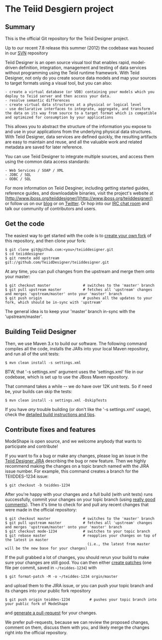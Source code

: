 # The Teiid Desgiern project

## Summary

This is the official Git repository for the Teiid Designer project.

Up to our recent 7.8 release this summer (2012) the codebase was housed in our [SVN](http://anonsvn.jboss.org/repos/tdesigner/) repository

Teiid Designer is an open source visual tool that enables rapid, model-driven definition, integration, management and testing of data services without programming using the Teiid runtime framework. With Teiid Designer, not only do you create source data models and map your sources to target formats using a visual tool, but you can also:

	- create a virtual database (or VDB) containing your models which you deploy to Teiid server and then access your data.
	- resolve semantic differences
    - create virtual data structures at a physical or logical level
    - use declarative interfaces to integrate, aggregate, and transform the data on its way from source to a target format which is compatible and optimized for consumption by your applications

This allows you to abstract the structure of the information you expose to and use in your applications from the underlying physical data structures. With Teiid Designer, data services are defined quickly, the resulting artifacts are easy to maintain and reuse, and all the valuable work and related metadata are saved for later reference.

You can use Teiid Designer to integrate multiple sources, and access them using the common data access standards:

	- Web Services / SOAP / XML
	- JDBC / SQL
	- ODBC / SQL


For more information on Teiid Desginer, including getting started guides, reference guides, and downloadable binaries, visit the project's website at [http://www.jboss.org/teiiddesigner/](http://www.jboss.org/teiiddesigner/)
or follow us on our [blog](http://teiid.blogspot.com/) or on [Twitter](https://twitter.com/teiiddesigner). Or hop into our [IRC chat room](http://www.jboss.org/teiiddesigner/chat)
and talk our community of contributors and users.

## Get the code

The easiest way to get started with the code is to [create your own fork](http://help.github.com/forking/) of this repository, and then clone your fork:

	$ git clone git@github.com:<you>/teiiddesigner.git
	$ cd teiiddesigner
	$ git remote add upstream git://github.com/TeiidDesigner/teiiddesigner.git
	
At any time, you can pull changes from the upstream and merge them onto your master:

	$ git checkout master               # switches to the 'master' branch
	$ git pull upstream master          # fetches all 'upstream' changes and merges 'upstream/master' onto your 'master' branch
	$ git push origin                   # pushes all the updates to your fork, which should be in-sync with 'upstream'

The general idea is to keep your 'master' branch in-sync with the 'upstream/master'.

## Building Teiid Designer

Then, we use Maven 3.x to build our software. The following command compiles all the code, installs the JARs into your local Maven repository, and run all of the unit tests:

	$ mvn clean install -s settings.xml

BTW, that '-s settings.xml' argument uses the 'settings.xml' file in our codebase, which is set up to use the JBoss Maven repository. 

That command takes a while -- we do have over 12K unit tests. So if need be, your builds can skip the tests:

	$ mvn clean install -s settings.xml -DskipTests
	
If you have *any* trouble building (or don't like the '-s settings.xml' usage), check the [detailed build instructions and tips](http://community.jboss.org/wiki/TeiidDesignerAndMaven).

## Contribute fixes and features

ModeShape is open source, and we welcome anybody that wants to participate and contribute!

If you want to fix a bug or make any changes, please log an issue in the [Teiid Designer JIRA](https://issues.jboss.org/browse/TEIIDDES) describing the bug
or new feature. Then we highly recommend making the changes on a topic branch named with the JIRA issue number. For example, this command creates
a branch for the TEIIDDES-1234 issue:

	$ git checkout -b teiddes-1234

After you're happy with your changes and a full build (with unit tests) runs successfully, commit your changes on your topic branch
(using [really good comments](http://community.jboss.org/wiki/TeiidDesignerDevelopmentGuidelines#Commits)). Then it's time to check for
and pull any recent changes that were made in the official repository:

	$ git checkout master               # switches to the 'master' branch
	$ git pull upstream master          # fetches all 'upstream' changes and merges 'upstream/master' onto your 'master' branch
	$ git checkout mode-1234            # switches to your topic branch
	$ git rebase master                 # reapplies your changes on top of the latest in master
	                                      (i.e., the latest from master will be the new base for your changes)

If the pull grabbed a lot of changes, you should rerun your build to make sure your changes are still good.
You can then either [create patches](http://progit.org/book/ch5-2.html) (one file per commit, saved in `~/teiddes-1234`) with 

	$ git format-patch -M -o ~/teiddes-1234 orgin/master

and upload them to the JIRA issue, or you can push your topic branch and its changes into your public fork repository

	$ git push origin teiddes-1234         # pushes your topic branch into your public fork of ModeShape

and [generate a pull-request](http://help.github.com/pull-requests/) for your changes. 

We prefer pull-requests, because we can review the proposed changes, comment on them,
discuss them with you, and likely merge the changes right into the official repository.

